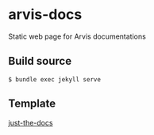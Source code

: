 # arvis-docs

Static web page for Arvis documentations

## Build source

```
$ bundle exec jekyll serve
```

## Template

[just-the-docs](https://github.com/pmarsceill/just-the-docs)
